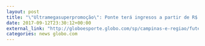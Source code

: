 ```yaml
---
layout: post
title: "\"Ultramegasuperpromoção\": Ponte terá ingresos a partir de R$ 5 no sábado"
date: 2017-09-12T23:30:12+00:00
external_link: "http://globoesporte.globo.com/sp/campinas-e-regiao/futebol/times/ponte-preta/noticia/ultramegasuperpromocao-ponte-tera-ingressos-a-partir-de-r-5-no-sabado.ghtml"
categories: news globo.com
---
```

